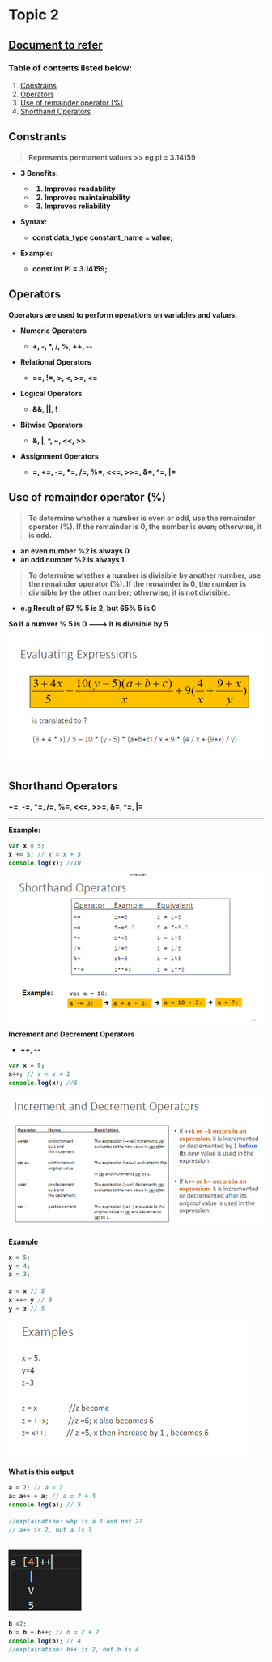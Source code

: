 # Topic 2

## [Document to refer](../School%20Notes/Topic%202%20Operators%20&%20Selections(I)v1.pdf)

### Table of contents listed below:
1. [Constrains](#Constrains) 
2. [Operators](#Operators)
3. [Use of remainder operator (%)](#Roperator)
4. [Shorthand Operators](#Short)


<h2 id ="Constrains" > Constrants
<h4>

>Represents permanent values
    >> eg pi = 3.14159

- 3 Benefits:
    - 1. Improves readability
    - 2. Improves maintainability
    - 3. Improves reliability

- Syntax:
    - const data_type constant_name = value;

- Example:
    - const int PI = 3.14159;


<h2 id="Operators"> Operators
<h4>

Operators are used to perform operations on variables and values.



- Numeric Operators
    - +, -, *, /, %, ++, --

- Relational Operators
    - ==, !=, >, <, >=, <=

- Logical Operators
    - &&, ||, !

- Bitwise Operators
    - &, |, ^, ~, <<, >>

- Assignment Operators
    - =, +=, -=, *=, /=, %=, <<=, >>=, &=, ^=, |=


<h2 id= Roperator> Use of remainder operator (%)
<h4>

> To determine whether a number is even or odd, use the remainder operator (%). If the remainder is 0, the number is even; otherwise, it is odd.

- an even number %2 is always 0
- an odd number %2 is always 1

> To determine whether a number is divisible by another number, use the remainder operator (%). If the remainder is 0, the number is divisible by the other number; otherwise, it is not divisible.

- e.g Result of 67 % 5 is 2, but 65% 5 is 0

So if a numver % 5 is 0 ---> it is divisible by 5


![ ](Images/3.PNG)

<h2 id="Short"> Shorthand Operators

<h4>

 +=, -=, *=, /=, %=, <<=, >>=, &=, ^=, |=

-------------------------
Example:

``` javascript
var x = 5;
x += 5; // x = x + 5
console.log(x); //10
```
![Alt text](Images/4.PNG)

Increment and Decrement Operators

- ++, --

``` javascript
var x = 5;
x++; // x = x + 1
console.log(x); //6
```

![Alt text](Images/5.PNG)


Example 

``` javascript
x = 5;
y = 4;
z = 3;

z = x // 5
x ++= y // 9
y = z // 5
```
![Alt text](Images/6.PNG)


What is this output
    
``` javascript
a = 2; // a = 2
a= a++ + a; // a = 2 + 3
console.log(a); // 5

//explaination: why is a 3 and not 2?
// a++ is 2, but a is 3
    
```
![Alt text](Images/7.PNG)

``` javascript
b =2;
b = b + b++; // b = 2 + 2
console.log(b); // 4
//explaination: b++ is 2, but b is 4
``` 
